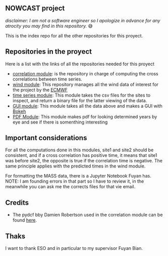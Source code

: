 ## NOWCAST project
_disclaimer: I am not a software engineer so I apologize in advance for any atrocity you may find in this repository._ 😅


This is the index repo for all the other repositories for this proyect.

## Repositories in the proyect
Here is a list with the links of all the repositories needed for this proyect

  * [correlation module](https://github.com/tomasrojasc/correlation-module-nowcast): is the repository in charge of computing the cross correlations between time series.
  * [wind module](https://github.com/tomasrojasc/wind-module-nowcast): This repository manages all the wind data of interest for the project by the [ECMWF](https://www.ecmwf.int/)
  * [time series module](https://github.com/tomasrojasc/time-series-module-nowcast): This module takes the csv files for the sites to inspect, and return a binary file for the latter viewing of the data.
  * [GUI module](https://github.com/tomasrojasc/gui-module-nowcast): This module takes all the data above and makes a GUI with [Bokeh](https://docs.bokeh.org/en/latest/index.html#)
  * [PDF Module](https://github.com/tomasrojasc/PDF-module-nowcast): This module makes pdf for looking determined years by eye and see if there is somenthing interesting
## Important considerations
For all the computations done in this modules, site1 and site2 should be consistent, and if a cross correlation has positive time, it means that site1 was before site2, the opposite is true if the correlation time is negative. The same principle applies with the predicted times in the wind module.

For formatting the MASS data, there is a Jupyter Notebook Fuyan has. NOTE: I am founding errors in that part so I have to review it, in the meanwhile you can ask me the corrects files for that vie email.

## Credits
  * The pydcf bby Damien Robertson used in the correlation module can be found [here](https://github.com/astronomerdamo/pydcf).

## Thaks
I want to thank ESO and in particular to my supervisor Fuyan Bian.
